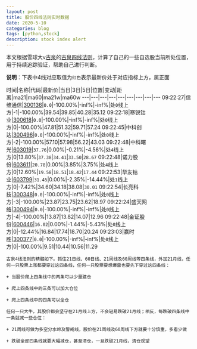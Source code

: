 ```yaml
---
layout: post
title: 股价四线法则实时数据
date: 2020-5-10
categories: blog
tags: [python,stock]
description: stock index alert
---
```



本文根据雪球大v[古泉](https://xueqiu.com/u/7148646888)的[古泉四线法则](https://xueqiu.com/7148646888/130498192)，计算了自己的一些自选股当前所处位置，用于持续追踪验证，帮助自己进行判断。

**说明**：下表中4线对应取值为`红色`表示最新价处于对应指标上方，属正面

时间|名称|代码|最新价|当日|3日|5日|位置|变动|距离|ma21|ma60|ma21w|ma60w
---|---|---|---|---|---|---|---|---
09:22:27|信维通信|[300136](https://xueqiu.com/S/SZ300136)|`0.0`|-100.00%|-inf%|-inf%|处`0`线上方|-1|-100.00%|39.54|39.85|40.28|35.12
09:22:18|寒锐钴业|[300618](https://xueqiu.com/S/SZ300618)|`0.0`|-100.00%|-inf%|-inf%|处`0`线上方|0|-100.00%|47.81|51.32|59.71|57.24
09:22:45|中科创达|[300496](https://xueqiu.com/S/SZ300496)|`0.0`|-100.00%|-inf%|-inf%|处`0`线上方|-2|-100.00%|57.10|57.98|56.22|43.03
09:22:48|中科曙光|[603019](https://xueqiu.com/S/SH603019)|`37.76`|0.00%|-0.21%|-4.56%|处`4`线上方|0|13.80%|`37.38`|`34.41`|`33.50`|`28.67`
09:22:48|诺力股份|[603611](https://xueqiu.com/S/SH603611)|`20.78`|0.00%|3.85%|3.75%|处`4`线上方|0|12.60%|`19.58`|`18.51`|`18.42`|`17.44`
09:22:53|华友钴业|[603799](https://xueqiu.com/S/SH603799)|`31.45`|0.00%|-2.35%|-14.44%|处`1`线上方|0|-7.42%|34.60|34.18|38.08|`30.01`
09:22:54|长亮科技|[300348](https://xueqiu.com/S/SZ300348)|`0.0`|-100.00%|-inf%|-inf%|处`0`线上方|-3|-100.00%|23.87|23.75|23.62|18.97
09:22:24|盛天网络|[300494](https://xueqiu.com/S/SZ300494)|`0.0`|-100.00%|-inf%|-inf%|处`0`线上方|-4|-100.00%|13.87|13.82|14.07|12.96
09:22:48|金证股份|[600446](https://xueqiu.com/S/SH600446)|`16.02`|0.00%|-1.44%|-5.43%|处`0`线上方|0|-12.44%|16.84|17.74|18.70|20.24
09:23:03|赢时胜|[300377](https://xueqiu.com/S/SZ300377)|`0.0`|-100.00%|-inf%|-inf%|处`0`线上方|0|-100.00%|9.51|10.44|10.56|11.29

```
古泉4线法则的精髓如下。抓住21日线、60日线、21周线及60周线等四条线，外加21月线，任何一只股票上涨都要穿过这四条线，任何一只股票要想爆雷也要先下穿过这四条线：

+ 当股价爬上四条线中的两条可以少量建仓

+ 爬上四条线中的三条可以加大仓位

+ 爬上四条线中的四条可以全仓

任何一只大牛，其股价都会坚守在21月线上方，不会轻易跌破21月线；相反，每跌破四条线中一条就减一些仓位：

+ 21周线可做为多空分水岭及警戒线，股价在21周线及60周线下方就要十分慎重，多看少做

+ 跌破全部四条线就要大幅减仓，甚至清仓，一旦跌破21月线，清仓观望
```